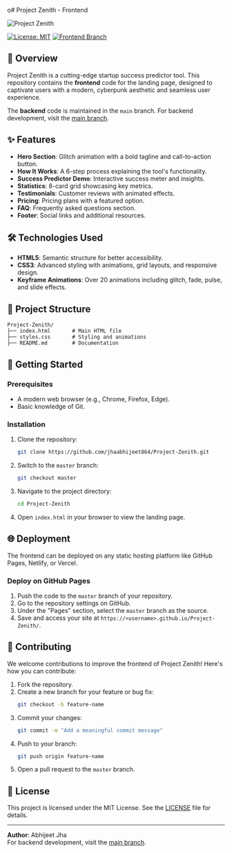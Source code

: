 o# Project Zenith - Frontend

![Project Zenith](https://via.placeholder.com/1200x300?text=Project+Zenith+Landing+Page)

[![License: MIT](https://img.shields.io/badge/License-MIT-green.svg)](https://opensource.org/licenses/MIT)
[![Frontend Branch](https://img.shields.io/badge/Branch-Master-blue)](https://github.com/jhaabhijeet864/Project-Zenith/tree/master)

## 🚀 Overview
Project Zenith is a cutting-edge startup success predictor tool. This repository contains the **frontend** code for the landing page, designed to captivate users with a modern, cyberpunk aesthetic and seamless user experience.

The **backend** code is maintained in the `main` branch. For backend development, visit the [main branch](https://github.com/jhaabhijeet864/Project-Zenith/tree/main).

## ✨ Features
- **Hero Section**: Glitch animation with a bold tagline and call-to-action button.
- **How It Works**: A 6-step process explaining the tool's functionality.
- **Success Predictor Demo**: Interactive success meter and insights.
- **Statistics**: 8-card grid showcasing key metrics.
- **Testimonials**: Customer reviews with animated effects.
- **Pricing**: Pricing plans with a featured option.
- **FAQ**: Frequently asked questions section.
- **Footer**: Social links and additional resources.

## 🛠️ Technologies Used
- **HTML5**: Semantic structure for better accessibility.
- **CSS3**: Advanced styling with animations, grid layouts, and responsive design.
- **Keyframe Animations**: Over 20 animations including glitch, fade, pulse, and slide effects.

## 📂 Project Structure
```
Project-Zenith/
├── index.html       # Main HTML file
├── styles.css       # Styling and animations
├── README.md        # Documentation
```

## 🚀 Getting Started

### Prerequisites
- A modern web browser (e.g., Chrome, Firefox, Edge).
- Basic knowledge of Git.

### Installation
1. Clone the repository:
   ```bash
   git clone https://github.com/jhaabhijeet864/Project-Zenith.git
   ```
2. Switch to the `master` branch:
   ```bash
   git checkout master
   ```
3. Navigate to the project directory:
   ```bash
   cd Project-Zenith
   ```
4. Open `index.html` in your browser to view the landing page.

## 🌐 Deployment
The frontend can be deployed on any static hosting platform like GitHub Pages, Netlify, or Vercel.

### Deploy on GitHub Pages
1. Push the code to the `master` branch of your repository.
2. Go to the repository settings on GitHub.
3. Under the "Pages" section, select the `master` branch as the source.
4. Save and access your site at `https://<username>.github.io/Project-Zenith/`.

## 🤝 Contributing
We welcome contributions to improve the frontend of Project Zenith! Here's how you can contribute:
1. Fork the repository.
2. Create a new branch for your feature or bug fix:
   ```bash
   git checkout -b feature-name
   ```
3. Commit your changes:
   ```bash
   git commit -m "Add a meaningful commit message"
   ```
4. Push to your branch:
   ```bash
   git push origin feature-name
   ```
5. Open a pull request to the `master` branch.

## 📝 License
This project is licensed under the MIT License. See the [LICENSE](https://github.com/jhaabhijeet864/Project-Zenith/blob/master/LICENSE) file for details.

---

**Author**: Abhijeet Jha  
For backend development, visit the [main branch](https://github.com/jhaabhijeet864/Project-Zenith/tree/main).
